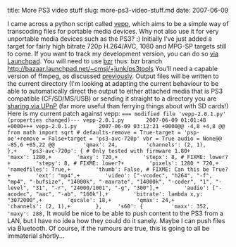title: More PS3 video stuff
slug: more-ps3-video-stuff.md
date: 2007-06-09


I came across a python script called [vepp](http://can.homeunix.org/sw/vepp/), which aims to be a simple way of transcoding files for portable media devices. Why not also use it for very unportable media devices such as the PS3? :)
Initially I've just added a target for fairly high bitrate 720p H.264/AVC, 1080 and MPG-SP targets still to come.
If you want to track my development version, you can do so [via Launchpad](https://code.launchpad.net/~cmsj/+junk/ps3tools). You will need to use [bzr](http://www.bazaar-vcs.org) thus: bzr branch http://bazaar.launchpad.net/~cmsj/+junk/ps3tools
You'll need a capable version of ffmpeg, as discussed [previously](http://www.tenshu.net/archives/2007/06/03/transcoding-video-for-the-ps3-in-ubuntu/). Output files will be written to the current directory (I'm looking at adapting the current behaviour to be able to automatically direct the output to either attached media that is PS3 compatible (CF/SD/MS/USB) or sending it straight to a directory you are [sharing via UPnP](http://mediatomb.cc/) (far more useful than ferrying things about with SD cards!)
Here is my current patch against vepp:
`=== modified file 'vepp-2.0.1.py' (properties changed)--- vepp-2.0.1.py       2007-06-09 01:01:48 +0000+++ vepp-2.0.1.py       2007-06-09 03:12:21 +0000@@ -4,8 +4,8 @@ from math import sqrt # defaults-remove = True-target = 'psp-oe'+remove = False+target = 'ps3-avc-720p' vbr = True audio = None@@ -85,6 +85,22 @@         'qmax': 24,         'channels': (2, 1),         },+    'ps3-avc-720p': { # Only tested with firmware 1.80+        'maxx': 1280,+        'maxy': 720,+        'stepx': 8, # FIXME: lower?+        'stepy': 8, # FIXME: lower?+        'pixels': 1280 * 720,+        'namedfiles': True,+        'thumb': False, # FIXME: Can this be True?+        'ext': "mp4",+        'video': ["-vcodec", "h264", "-f", "mp4", "-bufsize", "14000k", "-maxrate", "14000k", "-coder", "1", "-level", "31", "-r", "24000/1001", "-g", "300"],+        'audio': ["-acodec", "aac", "-ab", "160k"],+        'bitrate': lambda x,y: "3072000",+        'qscale': 18,+        'qmax': 24,+        'channels': (2, 1),+        },     's60': {         'maxx': 352,         'maxy': 288,`
It would be nice to be able to push content to the PS3 from a LAN, but I have no idea how they could do it sanely. Maybe I can push files via Bluetooth.
Of course, if the rumours are true, this is going to all be immaterial shortly...